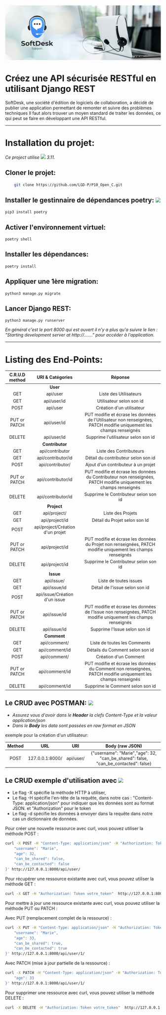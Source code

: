 <p align='center' >
<img src='logo.png' >
</p>

# Créez une API sécurisée RESTful en utilisant Django REST

SoftDesk, une société d'édition de logiciels de collaboration, a décidé de publier une application permettant de remonter et suivre des problèmes techniques
Il faut alors trouver un moyen standard de traiter les données, ce qui peut se faire en développant une API RESTful.

___

# Installation du projet: 
*Ce project utilise 
            <img src="https://cdn.jsdelivr.net/gh/devicons/devicon/icons/python/python-original-wordmark.svg" width=40 />
           3.11.*

## Cloner le projet:
```bash
    git clone https://github.com/LGD-P/P10_Open_C.git
```
## Installer le gestinnaire de dépendances poetry:  <img src="https://python-poetry.org/images/logo-origami.svg" width=30>
    
    pip3 install poetry 

## Activer l'environnement virtuel:

    poetry shell 

## Installer les dépendances:

    poetry install 


## Appliquer une 1ère migration:

    python3 manage.py migrate

## Lancer Django REST:

    python3 manage.py runserver

*En général c'est le port 8000 qui est ouvert il n'y a plus qu'a suivre le lien : "Starting development server at http://......." pour accéder à l'application.*

-----


# Listing des End-Points: 



|C.R.U.D method|URI & Catégories |Réponse|
|:-:|:-:|:-:|
||**User**||
|GET|api/user|Liste des Utilisateurs|
|GET|api/user/id|Utilisateur selon son id|
|POST|api/user|Création d'un utilisateur|
|PUT or PATCH|api/user/id|PUT modifie et écrase les données de l'Utilisateur non renseignées, PATCH modifie uniquement les champs renseignés|
|DELETE|api/user/id|Supprime l'utilisateur selon son id|
||**Contributor**||
|GET|api/contributor|Liste des Contributeurs|
|GET|api/contributor/id|Détail du contributeur selon son id|
|POST|api/contributor/|Ajout d'un contributeur à un projet|
|PUT or PATCH|api/contributor/id|PUT modifie et écrase les données du Contributeur non renseignées, PATCH modifie uniquement les champs renseignés|
|DELETE|api/contributor/id|Supprime le Contributeur selon son id|
||**Project**||
|GET|api/project/|Liste des Projets|
|GET|api/project/id|Détail du Projet selon son Id|
|POST|api/project/Création d'un projet|
|PUT or PATCH|api/project/id|PUT modifie et écrase les données du Projet non renseignées, PATCH modifie uniquement les champs renseignés|
|DELETE|api/project/id|Supprime le Contributeur selon son id|
||**Issue**||
|GET|api/issue/|Liste de toutes issues|
|GET|api/issue/id| Détail de l'issue selon son id|
|POST|api/issue/Création d'un issue|
|PUT or PATCH|api/issue/id|PUT modifie et écrase les données de l'Issue non renseignées, PATCH modifie uniquement les champs renseignés|
|DELETE|api/issue/id|Supprime l'Issue selon son id|
||**Comment**||
|GET|api/comment/|Liste de toutes les Comments|
|GET|api/comment/id|Détails du Comment selon son id|
|POST|api/comment/|Création d'un Comment|
|PUT or PATCH|api/comment/id|PUT modifie et écrase les données du Comment non renseignées, PATCH modifie uniquement les champs renseignés|
|DELETE|api/comment/id|Supprime le Comment selon son id|

## Le CRUD avec POSTMAN: <img src="https://voyager.postman.com/logo/postman-logo-icon-orange.svg"  width=40> 

- *Assurez vous  d'avoir dans le **Header** la clefs Content-Type et la valeur application/json* 
- *Dans le **Body** les data sont passées en raw format en JSON*

exemple pour la création d'un utilisateur: 


|Method|URL|URI|Body (raw JSON)|
|:-:|:-:|:-:|:-:|
|POST|127.0.0.1:8000/|api/user/|{"username": "Marie","age": 32, "can_be_shared": false, "can_be_contacted": false}|




## Le CRUD exemple d'utilisation avec <img src="https://upload.wikimedia.org/wikipedia/commons/8/8a/Curl-logo.svg" width=70>

* Le flag -X spécifie la méthode HTTP à utiliser, 
* Le flag -H spécifie l'en-tête de la requête, dans notre cas : "Content-Type: application/json" pour indiquer que les données sont au format JSON. et "Authorization" pour le token 
* Le flag -d spécifie les données à envoyer dans la requête dans notre cas un dictionnaire de données.

Pour créer une nouvelle ressource avec curl, vous pouvez utiliser la méthode POST :

```bash
curl -X POST -H "Content-Type: application/json" -H "Authorization: Token votre_token" -d '{
    "username": "Marie",
    "age": 32,
    "can_be_shared": false,
    "can_be_contacted": false
}' http://127.0.0.1:8000/api/user/

 ```

Pour récupérer une ressource existante avec curl, vous pouvez utiliser la méthode GET :

```bash
curl -X GET -H "Authorization: Token votre_token"  http://127.0.0.1:8000/api/user/1/

 ```

Pour mettre à jour une ressource existante avec curl, vous pouvez utiliser la méthode PUT ou PATCH :

Avec PUT (remplacement complet de la ressource) :

```bash
curl -X PUT -H "Content-Type: application/json" -H "Authorization: Token votre_token" -d '{
    "username": "Marie",
    "age": 33,
    "can_be_shared": true,
    "can_be_contacted": true
}' http://127.0.0.1:8000/api/user/1/

 ```

Avec PATCH (mise à jour partielle de la ressource) :

```bash
curl -X PATCH -H "Content-Type: application/json" -H "Authorization: Token votre_token" -d '{
    "age": 33
}' http://127.0.0.1:8000/api/user/1/

 ```

Pour supprimer une ressource avec curl, vous pouvez utiliser la méthode DELETE :

```bash
curl -X DELETE -H "Authorization: Token votre_token"  http://127.0.0.1:8000/api/user/1/

 ```